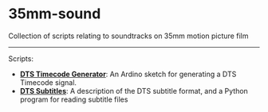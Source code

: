 # 35mm-sound
Collection of scripts relating to soundtracks on 35mm motion picture film

---

Scripts:
- **[DTS Timecode Generator](DTSTimecodeGenerator/)**: An Ardino sketch for
generating a DTS Timecode signal.
- **[DTS Subtitles](DTSSubtitles/)**: A description of the DTS subtitle format,
and a Python program for reading subtitle files
